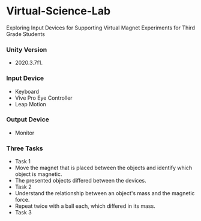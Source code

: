 Virtual-Science-Lab
====================================================================
Exploring Input Devices for Supporting Virtual Magnet Experiments for Third Grade Students

### Unity Version
* 2020.3.7f1.

### Input Device
* Keyboard
* Vive Pro Eye Controller
* Leap Motion

### Output Device
* Monitor

### Three Tasks
* Task 1
 * Move the magnet that is placed between the objects and identify which object is magnetic.
 * The presented objects differed between the devices.
* Task 2
 * Understand the relationship between an object's mass and the magnetic force.
 * Repeat twice with a ball each, which differed in its mass.
* Task 3

